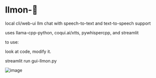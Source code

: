 # llmon-:pie:

local cli/web-ui llm chat with speech-to-text and text-to-speech support

uses llama-cpp-python, coqui.ai/xtts, pywhispercpp, and streamlit

to use:

look at code, modify it. 

streamlit run gui-llmon.py 

![image](https://github.com/3eeps/llmon-py/assets/55860052/ebb0e269-78e3-4c9f-bb95-c2ae02fe6db5)

